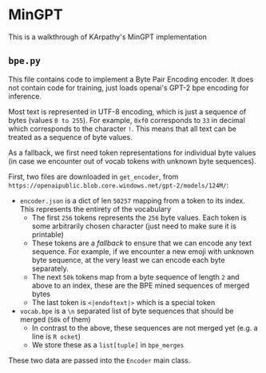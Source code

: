 # MinGPT

This is a walkthrough of KArpathy's MinGPT implementation

## `bpe.py`

This file contains code to implement a Byte Pair Encoding encoder. It does not contain code for training, just loads openai's GPT-2 bpe encoding for inference.

Most text is represented in UTF-8 encoding, which is just a sequence of bytes (values `0 to 255`). For example, `0xf0` corresponds to `33` in decimal which corresponds to the character `!`. This means that all text can be treated as a sequence of byte values.

As a fallback, we first need token representations for individual byte values (in case we encounter out of vocab tokens with unknown byte sequences). 

First, two files are downloaded in `get_encoder`, from `https://openaipublic.blob.core.windows.net/gpt-2/models/124M/`:
- `encoder.json` is a dict of len `50257` mapping from a token to its index. This represents the entirety of the vocabulary
    - The first `256` tokens represents the `256` byte values. Each token is some arbitrarily chosen character (just need to make sure it is printable)
    - These tokens are a *fallback* to ensure that we can encode any text sequence. For example, if we encounter a new emoji with unknown byte sequence, at the very least we can encode each byte separately.
    - The next `50k` tokens map from a byte sequence of length `2` and above to an index, these are the BPE mined sequences of merged bytes
    - The last token is `<|endoftext|>` which is a special token
- `vocab.bpe` is a `\n` separated list of byte sequences that should be merged (`50k` of them)
    - In contrast to the above, these sequences are not merged yet (e.g. a line is `R ocket`)
    - We store these as a `list[tuple]` in `bpe_merges`

These two data are passed into the `Encoder` main class.
